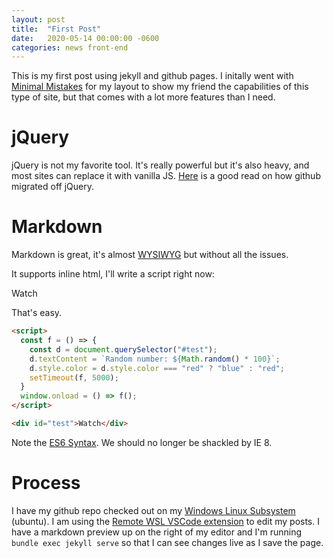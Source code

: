 ```yaml
---
layout: post
title:  "First Post"
date:   2020-05-14 00:00:00 -0600
categories: news front-end
---
```


This is my first post using jekyll and github pages. I initally went with [Minimal Mistakes](https://github.com/mmistakes/minimal-mistakes) for my layout to show my friend the capabilities of this type of site, but that comes with a lot more features than I need.

# jQuery

jQuery is not my favorite tool. It's really powerful but it's also heavy, and most sites can replace it with vanilla JS. [Here](https://github.blog/2018-09-06-removing-jquery-from-github-frontend/) is a good read on how github migrated off jQuery.

# Markdown

Markdown is great, it's almost [WYSIWYG](https://en.wikipedia.org/wiki/WYSIWYG) but without all the issues.

It supports inline html, I'll write a script right now:

<script>
  const f = () => {
    const d = document.querySelector("#test");
    d.textContent = `Random number: ${Math.round(Math.random() * 100)}`;
    d.style.color = d.style.color === "red" ? "blue" : "red";
    setTimeout(f, 5000);
  }
  window.onload = () => f();
</script>

<div id="test">Watch</div>

That's easy.

```html
<script>
  const f = () => {
    const d = document.querySelector("#test");
    d.textContent = `Random number: ${Math.random() * 100}`;
    d.style.color = d.style.color === "red" ? "blue" : "red";
    setTimeout(f, 5000);
  }
  window.onload = () => f();
</script>

<div id="test">Watch</div>
```
Note the [ES6 Syntax](http://www.ecma-international.org/ecma-262/6.0/index.html). We should no longer be shackled by IE 8.


# Process

I have my github repo checked out on my [Windows Linux Subsystem](https://docs.microsoft.com/en-us/windows/wsl/install-win10) (ubuntu). I am using the [Remote WSL VSCode extension](https://marketplace.visualstudio.com/items?itemName=ms-vscode-remote.remote-wsl) to edit my posts. I have a markdown preview up on the right of my editor and I'm running `bundle exec jekyll serve` so that I can see changes live as I save the page.
